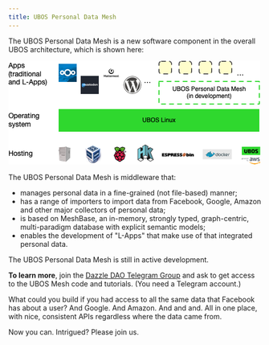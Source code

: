 ```yaml
---
title: UBOS Personal Data Mesh
---
```


The UBOS Personal Data Mesh is a new software component in the overall
UBOS architecture, which is shown here:

<p class="img"><img src="/images/architecture.png"></p>

The UBOS Personal Data Mesh is middleware that:

* manages personal data in a fine-grained (not file-based) manner;
* has a range of importers to import data from Facebook, Google, Amazon
  and other major collectors of personal data;
* is based on MeshBase, an in-memory, strongly typed,
  graph-centric, multi-paradigm database with explicit semantic models;
* enables the development of "L-Apps" that make use of that integrated
  personal data.

The UBOS Personal Data Mesh is still in active development.

**To learn more**,
join the [Dazzle DAO Telegram Group](https://t.me/+qOvJn8uyV4YzMGVh) and ask to
get access to the UBOS Mesh code and tutorials. (You need a Telegram account.)

What could you build if you had access to all the same data that Facebook
has about a user? And Google. And Amazon. And and and. All in one place,
with nice, consistent APIs regardless where the data came from.

Now you can. Intrigued? Please join us.
